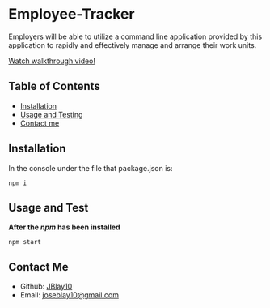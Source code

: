 # Employee-Tracker

Employers will be able to utilize a command line application provided by this application to rapidly and effectively manage and arrange their work units.

[Watch walkthrough video!](https://watch.screencastify.com/v/hpV4NUdZiLXWBUhCnx34)

## Table of Contents

- [Installation](#installation)
- [Usage and Testing](#usage-and-test)
- [Contact me](#contact)

## Installation

In the console under the file that package.json is:
```
npm i
```

## Usage and Test

**After the _npm_ has been installed** 

```
npm start
```

## Contact Me
- Github: [JBlay10](https://github.com/JBlay10)
- Email: joseblay10@gmail.com



